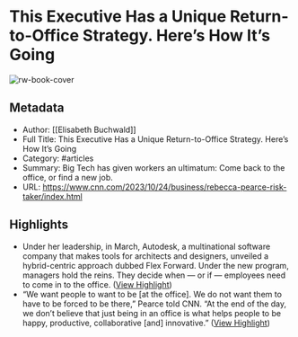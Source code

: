 # This Executive Has a Unique Return-to-Office Strategy. Here’s How It’s Going

![rw-book-cover](https://media.cnn.com/api/v1/images/stellar/prod/231011151707-01-risk-taker-rebecca-pearce-autodesk-restricted.jpg?c=16x9&q=w_800,c_fill)

## Metadata
- Author: [[Elisabeth Buchwald]]
- Full Title: This Executive Has a Unique Return-to-Office Strategy. Here’s How It’s Going
- Category: #articles
- Summary: Big Tech has given workers an ultimatum: Come back to the office, or find a new job.
- URL: https://www.cnn.com/2023/10/24/business/rebecca-pearce-risk-taker/index.html

## Highlights
- Under her leadership, in March, Autodesk, a multinational software company that makes tools for architects and designers, unveiled a hybrid-centric approach dubbed Flex Forward. Under the new program, managers hold the reins. They decide when — or if — employees need to come in to the office. ([View Highlight](https://read.readwise.io/read/01hdhjp7639fjy14w5rwjtm874))
- “We want people to want to be [at the office]. We do not want them to have to be forced to be there,” Pearce told CNN. “At the end of the day, we don’t believe that just being in an office is what helps people to be happy, productive, collaborative [and] innovative.” ([View Highlight](https://read.readwise.io/read/01hdhjs6gv93hakccpk8j3hzt8))
